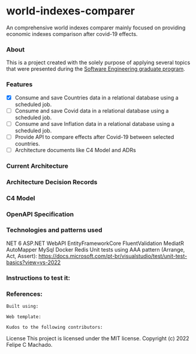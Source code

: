 # world-indexes-comparer
An comprehensive world indexes comparer mainly focused on providing economic indexes comparison after covid-19 effects.

### About
This is a project created with the solely purpose of applying several topics that were presented during the [Software Engineering graduate program](https://www.unisinos.br/pos/especializacao/engenharia-de-software/hibrido/porto-alegre).

### Features

- [x] Consume and save Countries data in a relational database using a scheduled job.
- [ ] Consume and save Covid data in a relational database using a scheduled job.
- [ ] Consume and save Inflation data in a relational database using a scheduled job.
- [ ] Provide API to compare effects after Covid-19 between selected countries.
- [ ] Architecture documents like C4 Model and ADRs

### Current Architecture

### Architecture Decision Records

### C4 Model

### OpenAPI Specification

### Technologies and patterns used

NET 6
ASP.NET WebAPI
EntityFrameworkCore
FluentValidation
MediatR
AutoMapper
MySql
Docker
Redis
Unit tests using AAA pattern (Arrange, Act, Assert): https://docs.microsoft.com/pt-br/visualstudio/test/unit-test-basics?view=vs-2022

### Instructions to test it:

### References:

    Built using: 

    Web template: 
    
    Kudos to the following contributors:

License This project is licensed under the MIT license. Copyright (c) 2022 Felipe C Machado.
